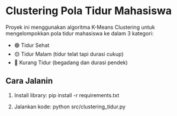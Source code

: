 # Clustering Pola Tidur Mahasiswa

Proyek ini menggunakan algoritma K-Means Clustering untuk mengelompokkan pola tidur mahasiswa ke dalam 3 kategori:

- 🟣 Tidur Sehat
- 🟡 Tidur Malam (tidur telat tapi durasi cukup)
- 🔵 Kurang Tidur (begadang dan durasi pendek)
  
## Cara Jalanin
1. Install library:
    pip install -r requirements.txt

2. Jalankan kode:
    python src/clustering_tidur.py

